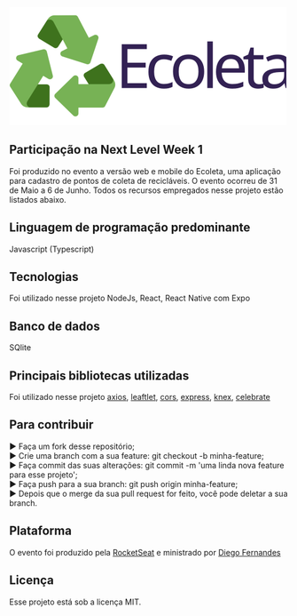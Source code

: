 ![Ecoleta-Logo](https://github.com/RodrigoEnable/ecoleta/blob/master/ecoleta.svg)

## Participação na Next Level Week 1
Foi produzido no evento a versão web e mobile do Ecoleta, uma aplicação para cadastro de pontos de coleta de recicláveis. O evento ocorreu de 31 de Maio a 6 de Junho. Todos os recursos empregados nesse projeto estão listados abaixo.

## Linguagem de programação predominante
Javascript (Typescript)

## Tecnologias
Foi utilizado nesse projeto NodeJs, React, React Native com Expo

## Banco de dados
SQlite

## Principais bibliotecas utilizadas
Foi utilizado nesse projeto [axios](https://github.com/axios/axios), [leaftlet](https://github.com/Leaflet/Leaflet), [cors](https://github.com/expressjs/cors), [express](https://github.com/expressjs/express), [knex](https://github.com/knex/knex), [celebrate](https://github.com/arb/celebrate)

## Para contribuir
► Faça um fork desse repositório;  
► Crie uma branch com a sua feature: git checkout -b minha-feature;  
► Faça commit das suas alterações: git commit -m 'uma linda nova feature para esse projeto';  
► Faça push para a sua branch: git push origin minha-feature;  
► Depois que o merge da sua pull request for feito, você pode deletar a sua branch.  

## Plataforma
O evento foi produzido pela [RocketSeat](https://github.com/Rocketseat) e ministrado por [Diego Fernandes](https://github.com/diego3g)

## Licença
Esse projeto está sob a licença MIT.
